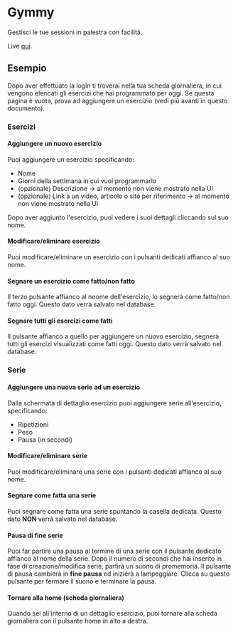 # Gymmy

Gestisci le tue sessioni in palestra con facilità.

Live [qui](https://gimmy-1075a.web.app/).

## Esempio

Dopo aver effettuato la login ti troverai nella tua scheda giornaliera, in cui vengono elencati gli esercizi che hai programmato per oggi. Se questa pagina è vuota, prova ad aggiungere un esercizio (vedi più avanti in questo documento).

### Esercizi

#### Aggiungere un nuovo esercizio
Puoi aggiungere un esercizio specificando:
- Nome
- Giorni della settimana in cui vuoi programmarlo
- (opzionale) Descrizione -> al momento non viene mostrato nella UI
- (opzionale) Link a un video, articolo o sito per riferimento -> al momento non viene mostrato nella UI

Dopo aver aggiunto l'esercizio, puoi vedere i suoi dettagli cliccando sul suo nome.

#### Modificare/eliminare esercizio
Puoi modificare/eliminare un esercizio con i pulsanti dedicati affianco al suo nome.

#### Segnare un esercizio come fatto/non fatto
Il terzo pulsante affianco al noome dell'esercizio, lo segnerà come fatto/non fatto oggi. Questo dato verrà salvato nel database.

#### Segnare tutti gli esercizi come fatti
Il pulsante affianco a quello per aggiungere un nuovo esercizio, segnerà tutti gli esercizi visualizzati come fatti oggi. Questo dato verrà salvato nel database.

### Serie

#### Aggiungere una nuova serie ad un esercizio
Dalla schermata di dettaglio esercizio puoi aggiungere serie all'esercizio, specificando:
- Ripetizioni
- Peso
- Pausa (in secondi)

#### Modificare/eliminare serie
Puoi modificare/eliminare una serie con i pulsanti dedicati affianco al suo nome.

#### Segnare come fatta una serie
Puoi segnare come fatta una serie spuntando la casella dedicata. Questo dato **NON** verrà salvato nel database.

#### Pausa di fine serie 
Puoi far partire una pausa al termine di una serie con il pulsante dedicato affianco al nome della serie. Dopo il numero di secondi che hai inserito in fase di creazione/modifica serie, partirà un suono di promemoria. Il pulsante di pausa cambierà in **fine pausa** ed inizierà a lampeggiare. Clicca su questo pulsante per fermare il suono e terminare la pausa.

#### Tornare alla home (scheda giornaliera)
Quando sei all'interno di un dettaglio esercizio, puoi tornare alla scheda giornaliera con il pulsante home in alto a destra.
